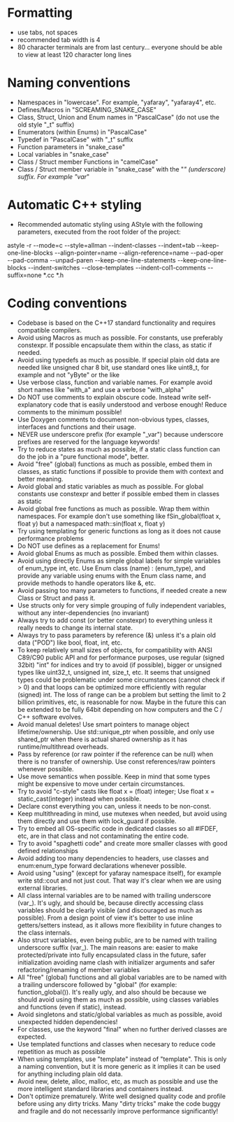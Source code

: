# Formatting
* use tabs, not spaces
* recommended tab width is 4
* 80 character terminals are from last century...
  everyone should be able to view at least 120 character long lines

# Naming conventions
* Namespaces in "lowercase". For example, "yafaray", "yafaray4", etc.
* Defines/Macros in "SCREAMING_SNAKE_CASE"
* Class, Struct, Union and Enum names in "PascalCase" (do not use the old style "_t" suffix)
* Enumerators (within Enums) in "PascalCase"
* Typedef in "PascalCase" with "_t" suffix
* Function parameters in "snake_case"
* Local variables in "snake_case"
* Class / Struct member Functions in "camelCase"
* Class / Struct member variable in "snake_case" with the "_" (underscore) suffix. For example "var_"

# Automatic C++ styling
* Recommended automatic styling using AStyle with the following
  parameters, executed from the root folder of the project:
  
astyle -r --mode=c --style=allman --indent-classes --indent=tab --keep-one-line-blocks --align-pointer=name --align-reference=name --pad-oper --pad-comma --unpad-paren --keep-one-line-statements --keep-one-line-blocks --indent-switches --close-templates --indent-col1-comments --suffix=none *.cc *.h

# Coding conventions
* Codebase is based on the C++17 standard functionality and requires compatible compilers.
* Avoid using Macros as much as possible. For constants, use preferably constexpr. If possible encapsulate them within the class, as static if needed.
* Avoid using typedefs as much as possible. If special plain old data are needed like unsigned char 8 bit, use standard ones like uint8_t, for example and not "yByte" or the like
* Use verbose class, function and variable names. For example avoid short names like "with_a" and use a verbose "with_alpha"
* Do NOT use comments to explain obscure code. Instead write self-explanatory code that is easily understood and verbose enough! Reduce comments to the minimum possible!
* Use Doxygen comments to document non-obvious types, classes, interfaces and functions and their usage.
* NEVER use underscore prefix (for example "_var") because underscore prefixes are reserved for the language keywords!
* Try to reduce states as much as possible, if a static class function can do the job in a "pure functional mode", better.
* Avoid "free" (global) functions as much as possible, embed them in classes, as static functions if possible to provide them with context and better meaning.
* Avoid global and static variables as much as possible. For global constants use constexpr and better if possible embed them in classes as static
* Avoid global free functions as much as possible. Wrap them within namespaces. For example don't use something like fSin_global(float x, float y) but a namespaced math::sin(float x, float y)
* Try using templating for generic functions as long as it does not cause performance problems
* Do NOT use defines as a replacement for Enums!
* Avoid global Enums as much as possible. Embed them within classes.
* Avoid using directly Enums as simple global labels for simple variables of enum_type int, etc. Use Enum class (name) : (enum_type), and provide any variable using enums with the Enum class name, and provide methods to handle operators like &, etc.
* Avoid passing too many parameters to functions, if needed create a new Class or Struct and pass it.
* Use structs only for very simple grouping of fully independent variables, without any inter-dependencies (no invariant)
* Always try to add const (or better constexpr) to everything unless it really needs to change its internal state.
* Always try to pass parameters by reference (&) unless it's a plain old data ("POD") like bool, float, int, etc.
* To keep relatively small sizes of objects, for compatibility with ANSI C89/C90 public API and for performance purposes, use regular (signed 32bit) "int" for indices and try to avoid (if possible), bigger or unsigned types like uint32_t, unsigned int, size_t, etc. It seems that unsigned types could be problematic under some circumstances (cannot check if > 0) and that loops can be optimized more efficiently with regular (signed) int. The loss of range can be a problem but setting the limit to 2 billion primitives, etc, is reasonable for now. Maybe in the future this can be extended to be fully 64bit depending on how computers and the C / C++ software evolves.
* Avoid manual deletes! Use smart pointers to manage object lifetime/ownership. Use std::unique_ptr when possible, and only use shared_ptr when there is actual shared ownership as it has runtime/multithread overheads.
* Pass by reference (or raw pointer if the reference can be null) when there is no transfer of ownership. Use const references/raw pointers whenever possible.
* Use move semantics when possible. Keep in mind that some types might be expensive to move under certain circumstances.
* Try to avoid "c-style" casts like float x = (float) integer; Use float x = static_cast<float>(integer) instead when possible.
* Declare const everything you can, unless it needs to be non-const.
* Keep multithreading in mind, use mutexes when needed, but avoid using them directly and use them with lock_guard if possible.
* Try to embed all OS-specific code in dedicated classes so all #IFDEF, etc, are in that class and not contaminating the entire code.
* Try to avoid "spaghetti code" and create more smaller classes with good defined relationships
* Avoid adding too many dependencies to headers, use classes and enum:enum_type forward declarations whenever possible.
* Avoid using "using" (except for yafaray namespace itself), for example write std::cout and not just cout. That way it's clear when we are using external libraries.
* All class internal variables are to be named with trailing underscore (var_). It's ugly, and should be, because directly accessing class variables should be clearly visible (and discouraged as much as possible). From a design point of view it's better to use inline getters/setters instead, as it allows more flexibility in future changes to the class internals.
* Also struct variables, even being public, are to be named with trailing underscore suffix (var_). The main reasons are: easier to make protected/private into fully encapsulated class in the future, safer initialization avoiding name clash with initializer arguments and safer refactoring/renaming of member variables
* All "free" (global) functions and all global variables are to be named with a trailing underscore followed by "global" (for example: function_global()). It's really ugly, and also should be because we should avoid using them as much as possible, using classes variables and functions (even if static), instead.
* Avoid singletons and static/global variables as much as possible, avoid unexpected hidden dependencies!
* For classes, use the keyword "final" when no further derived classes are expected.
* Use templated functions and classes when necesary to reduce code repetition as much as possible
* When using templates, use "template<typename>" instead of "template<class>". This is only a naming convention, but it is more generic as it implies it can be used for anything including plain old data.
* Avoid new, delete, alloc, malloc, etc, as much as possible and use the more intelligent standard libraries and containers instead.
* Don't optimize prematurely. Write well designed quality code and profile before using any dirty tricks. Many "dirty tricks" make the code buggy and fragile and do not necessarily improve performance significantly!

